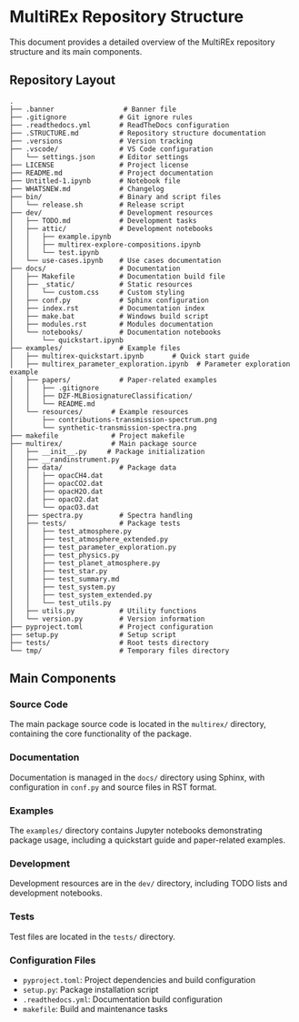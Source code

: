 # MultiREx Repository Structure

This document provides a detailed overview of the MultiREx repository structure and its main components.

## Repository Layout

```
.
├── .banner                 # Banner file
├── .gitignore             # Git ignore rules
├── .readthedocs.yml       # ReadTheDocs configuration
├── .STRUCTURE.md          # Repository structure documentation
├── .versions              # Version tracking
├── .vscode/               # VS Code configuration
│   └── settings.json      # Editor settings
├── LICENSE                # Project license
├── README.md              # Project documentation
├── Untitled-1.ipynb       # Notebook file
├── WHATSNEW.md            # Changelog
├── bin/                   # Binary and script files
│   └── release.sh         # Release script
├── dev/                   # Development resources
│   ├── TODO.md            # Development tasks
│   ├── attic/             # Development notebooks
│   │   ├── example.ipynb
│   │   ├── multirex-explore-compositions.ipynb
│   │   └── test.ipynb
│   └── use-cases.ipynb    # Use cases documentation
├── docs/                  # Documentation
│   ├── Makefile           # Documentation build file
│   ├── _static/           # Static resources
│   │   └── custom.css     # Custom styling
│   ├── conf.py            # Sphinx configuration
│   ├── index.rst          # Documentation index
│   ├── make.bat           # Windows build script
│   ├── modules.rst        # Modules documentation
│   └── notebooks/         # Documentation notebooks
│       └── quickstart.ipynb
├── examples/              # Example files
│   ├── multirex-quickstart.ipynb       # Quick start guide
│   ├── multirex_parameter_exploration.ipynb  # Parameter exploration example
│   ├── papers/            # Paper-related examples
│   │   ├── .gitignore
│   │   ├── DZF-MLBiosignatureClassification/
│   │   └── README.md
│   └── resources/       # Example resources
│       ├── contributions-transmission-spectrum.png
│       └── synthetic-transmission-spectra.png
├── makefile             # Project makefile
├── multirex/            # Main package source
│   ├── __init__.py     # Package initialization
│   ├── __randinstrument.py
│   ├── data/              # Package data
│   │   ├── opacCH4.dat
│   │   ├── opacCO2.dat
│   │   ├── opacH2O.dat
│   │   ├── opacO2.dat
│   │   └── opacO3.dat
│   ├── spectra.py         # Spectra handling
│   ├── tests/             # Package tests
│   │   ├── test_atmosphere.py
│   │   ├── test_atmosphere_extended.py
│   │   ├── test_parameter_exploration.py
│   │   ├── test_physics.py
│   │   ├── test_planet_atmosphere.py
│   │   ├── test_star.py
│   │   ├── test_summary.md
│   │   ├── test_system.py
│   │   ├── test_system_extended.py
│   │   └── test_utils.py
│   ├── utils.py           # Utility functions
│   └── version.py         # Version information
├── pyproject.toml         # Project configuration
├── setup.py               # Setup script
├── tests/                 # Root tests directory
└── tmp/                   # Temporary files directory
```

## Main Components

### Source Code
The main package source code is located in the `multirex/` directory, containing the core functionality of the package.

### Documentation
Documentation is managed in the `docs/` directory using Sphinx, with configuration in `conf.py` and source files in RST format.

### Examples
The `examples/` directory contains Jupyter notebooks demonstrating package usage, including a quickstart guide and paper-related examples.

### Development
Development resources are in the `dev/` directory, including TODO lists and development notebooks.

### Tests
Test files are located in the `tests/` directory.

### Configuration Files
- `pyproject.toml`: Project dependencies and build configuration
- `setup.py`: Package installation script
- `.readthedocs.yml`: Documentation build configuration
- `makefile`: Build and maintenance tasks
